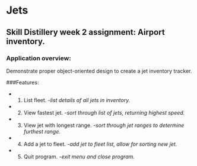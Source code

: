 # Jets
## Skill Distillery week 2 assignment: Airport inventory.

### Application overview: 
Demonstrate proper object-oriented design to create a jet inventory tracker.

###Features:         
* 1. List fleet.                    *-list details of all jets in inventory.*              
* 2. View fastest jet.              *-sort through list of jets, returning highest speed.*         
* 3. View jet with longest range.   *-sort through jet ranges to determine furthest range.*
* 4. Add a jet to fleet.            *-add jet to fleet list, allow for sorting new jet.*
* 5. Quit program.                  *-exit menu and close program.*          
                                             
